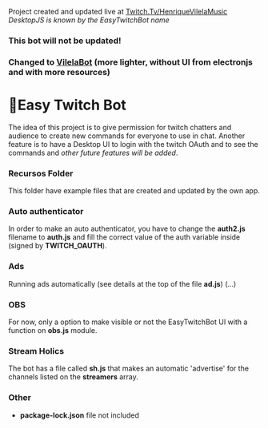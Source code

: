 Project created and updated live at  [Twitch.Tv/HenriqueVilelaMusic](https://twitch.tv/henriquevilelamusic)
*DesktopJS is known by the EasyTwitchBot name*
### This bot will not be updated!
### Changed to [VilelaBot](https://github.com/vilelalabs/VilelaBot) (more lighter, without UI from electronjs and with more resources)

# 🤖Easy Twitch Bot

The idea of this project is to give permission for twitch chatters and audience to create new commands for everyone to use in chat.
Another feature is to have a Desktop UI to login with the twitch OAuth and to see the commands and _other future features will be added_.

### Recursos Folder
This folder have example files that are created and updated by the own app.

### Auto authenticator
In order to make an auto authenticator, you have to change the **auth2.js** filename to **auth.js** and fill the correct value of the auth variable inside (signed by **TWITCH_OAUTH**).

### Ads
Running ads automatically (see details at the top of the file **ad.js**)
(...)

### OBS
For now, only a option to make visible or not the EasyTwitchBot UI with a function on **obs.js** module.

### Stream Holics
The bot has a file called **sh.js** that makes an automatic 'advertise' for the channels listed on the **streamers** array.

### Other
- **package-lock.json** file not included

